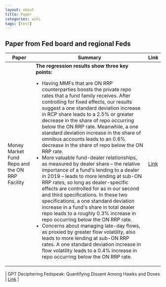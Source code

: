 ```yaml
---
layout: about
title: Paper
categories: wiki
tags: [test]
---
```


<h2>Paper from Fed board and regional Feds</h2>


| Paper | Summary | Link |
|-------|---------|------|
| Money Market Fund Repo and the ON RRP Facility | **The regression results show three key points:** <ul style="padding-left: 20px;"><li>Having MMFs that are ON RRP counterparties boosts the private repo rates that a fund family receives. After controlling for fixed effects, our results suggest a one standard deviation increase in RCP share leads to a 2.5% or greater decrease in the share of repo occurring below the ON RRP rate. Meanwhile, a one standard deviation increase in the share of omnibus accounts leads to an 0.6% decrease in the share of repo below the ON RRP rate.<li>More valuable fund-dealer relationships, as measured by dealer share – the relative importance of a fund's lending to a dealer in 2019 – leads to more lending at sub-ON RRP rates, so long as dealer-specific effects are controlled for as in our second and third specifications. In these two specifications, a one standard deviation increase in a fund's share in total dealer repo leads to a roughly 0.3% increase in repo occurring below the ON RRP rate.</li><li>Concerns about managing late-day flows, as proxied by greater flow volatility, also leads to more lending at sub-ON RRP rates. A one standard deviation increase in flow volatility leads to a 0.4% increase in repo occurring below the ON RRP rate.</li></ul> | [Link](https://www.federalreserve.gov/econres/notes/feds-notes/money-market-fund-repo-and-the-on-rrp-facility-20231215.html) |

| GPT Deciphering Fedspeak: Quantifying Dissent Among Hawks and Doves | [Link](https://soc.washington.edu/sites/soc/files/documents/research/2023.findings-emnlp.434_0.pdf) |
